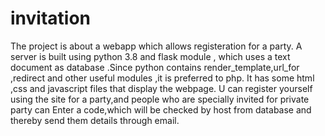 # invitation
The project is about a webapp which allows registeration for a party.
A server is built using python 3.8 and flask module , which uses a text document as database
.Since python contains render_template,url_for ,redirect and other useful modules ,it is preferred to php.
It has some  html ,css and javascript files that display the webpage.
U can register yourself using the site for a party,and people who are specially invited for private party can 
Enter a code,which will be checked by host from database and thereby send them details through email.
